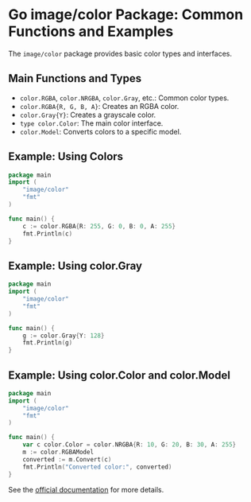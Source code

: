 # Go image/color Package: Common Functions and Examples

The `image/color` package provides basic color types and interfaces.

## Main Functions and Types
- `color.RGBA`, `color.NRGBA`, `color.Gray`, etc.: Common color types.
- `color.RGBA{R, G, B, A}`: Creates an RGBA color.
- `color.Gray{Y}`: Creates a grayscale color.
- `type color.Color`: The main color interface.
- `color.Model`: Converts colors to a specific model.

## Example: Using Colors
```go
package main
import (
    "image/color"
    "fmt"
)

func main() {
    c := color.RGBA{R: 255, G: 0, B: 0, A: 255}
    fmt.Println(c)
}
```

## Example: Using color.Gray
```go
package main
import (
    "image/color"
    "fmt"
)

func main() {
    g := color.Gray{Y: 128}
    fmt.Println(g)
}
```

## Example: Using color.Color and color.Model
```go
package main
import (
    "image/color"
    "fmt"
)

func main() {
    var c color.Color = color.NRGBA{R: 10, G: 20, B: 30, A: 255}
    m := color.RGBAModel
    converted := m.Convert(c)
    fmt.Println("Converted color:", converted)
}
```

See the [official documentation](https://pkg.go.dev/image/color) for more details.

